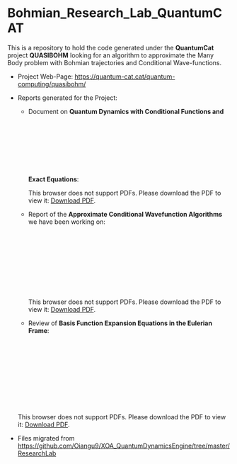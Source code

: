 # Bohmian_Research_Lab_QuantumCAT
This is a repository to hold the code generated under the **QuantumCat** project **QUASIBOHM** looking for an algorithm to approximate the Many Body problem with Bohmian trajectories and Conditional Wave-functions.

- Project Web-Page: https://quantum-cat.cat/quantum-computing/quasibohm/

- Reports generated for the Project:

    - Document on **Quantum Dynamics with Conditional Functions and Exact Equations**:<object data="https://github.com/Oiangu9/Bohmian_Research_Lab_QuantumCAT/blob/main/Quantum_Dynamics_with_Waves_and_Trajectories.pdf" type="application/pdf" width="700px" height="700px"><embed src="https://github.com/Oiangu9/Bohmian_Research_Lab_QuantumCAT/blob/main/Quantum_Dynamics_with_Waves_and_Trajectories.pdf"><p>This browser does not support PDFs. Please download the PDF to view it: <a             href="https://github.com/Oiangu9/Bohmian_Research_Lab_QuantumCAT/blob/main/Quantum_Dynamics_with_Waves_and_Trajectories.pdf">Download PDF</a>.</p></embed></object> 

    - Report of the **Approximate Conditional Wavefunction Algorithms** we have been working on: <object data="https://github.com/Oiangu9/Bohmian_Research_Lab_QuantumCAT/blob/main/Towards_An_Improvement_of_the_Hermitian_Approximation.pdf" type="application/pdf" width="700px" height="700px"><embed src="https://github.com/Oiangu9/Bohmian_Research_Lab_QuantumCAT/blob/main/Towards_An_Improvement_of_the_Hermitian_Approximation.pdf">
          <p>This browser does not support PDFs. Please download the PDF to view it: <a             href="https://github.com/Oiangu9/Bohmian_Research_Lab_QuantumCAT/blob/main/Towards_An_Improvement_of_the_Hermitian_Approximation.pdf">Download PDF</a>.</p></embed> </object>
  - Review of **Basis Function Expansion Equations in the Eulerian Frame**:
  <object data="https://github.com/Oiangu9/Bohmian_Research_Lab_QuantumCAT/blob/main/Basis_Set_Expansion_Analysis.pdf" type="application/pdf" width="700px" height="700px">
      <embed src="https://github.com/Oiangu9/Bohmian_Research_Lab_QuantumCAT/blob/main/Basis_Set_Expansion_Analysis.pdf">
          <p>This browser does not support PDFs. Please download the PDF to view it: <a             href="https://github.com/Oiangu9/Bohmian_Research_Lab_QuantumCAT/blob/main/Basis_Set_Expansion_Analysis.pdf">Download PDF</a>.</p>
    </embed>
  </object>

  
- Files migrated from https://github.com/Oiangu9/XOA_QuantumDynamicsEngine/tree/master/ResearchLab
